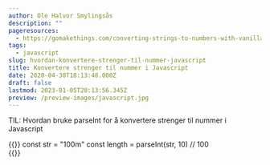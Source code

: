 ```yaml
---
author: Ole Halvor Smylingsås
description: ""
pageresources:
  - https://gomakethings.com/converting-strings-to-numbers-with-vanilla-javascript/
tags:
  - javascript
slug: hvordan-konvertere-strenger-til-nummer-javascript
title: Konvertere strenger til nummer i Javascript
date: 2020-04-30T18:13:48.000Z
draft: false
lastmod: 2023-01-05T20:13:56.345Z
preview: /preview-images/javascript.jpg
---
```


TIL: Hvordan bruke parseInt for å konvertere strenger til nummer i Javascript
<!--more-->

{{<highlight js>}}
const str = "100m"
const length = parseInt(str, 10)
// 100  
{{</highlight>}}
